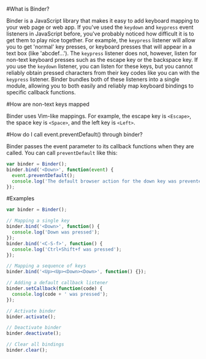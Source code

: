 #What is Binder?

Binder is a JavaScript library that makes it easy to add keyboard mapping to
your web page or web app. If you've used the `keydown` and `keypress` event listeners in
JavaScript before, you've probably noticed how difficult it is to get them to
play nice together. For example, the `keypress` listener will allow you to get
'normal' key presses, or keyboard presses that will appear in a text box (like 'abcdef...'). The
`keypress` listener does not, however, listen for non-text keyboard presses
such as the escape key or the backspace key. If you use the `keydown` listener,
you can listen for these keys, but you cannot reliably obtain pressed characters from
their key codes like you can with the `keypress` listener. Binder bundles both of
these listeners into a single module, allowing you to both easily and reliably map
keyboard bindings to specific callback functions.

#How are non-text keys mapped

Binder uses Vim-like mappings. For example, the escape key is `<Escape>`, the space key is
`<Space>`, and the left key is `<Left>`.

#How do I call event.preventDefault() through binder?

Binder passes the event parameter to its callback functions when they are called.
You can call `preventDefault` like this:

```javascript
var binder = Binder();
binder.bind('<Down>', function(event) {
  event.preventDefault();
  console.log('The default browser action for the down key was prevented');
});
```

#Examples

```javascript
var binder = Binder();

// Mapping a single key
binder.bind('<Down>', function() {
  console.log('Down was pressed');
});
binder.bind('<C-S-f>', function() {
  console.log('Ctrl+Shift+f was pressed');
});

// Mapping a sequence of keys
binder.bind('<Up><Up><Down><Down>', function() {});

// Adding a default callback listener
binder.setCallback(function(code) {
  console.log(code + ' was pressed');
});

// Activate binder
binder.activate();

// Deactivate binder
binder.deactivate();

// Clear all bindings
binder.clear();
```
